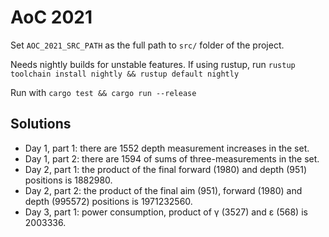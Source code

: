# AoC 2021
Set `AOC_2021_SRC_PATH` as the full path to `src/` folder of the project.

Needs nightly builds for unstable features. If using rustup, run `rustup toolchain install nightly && rustup default nightly`

Run with `cargo test && cargo run --release`

## Solutions
- Day 1, part 1: there are 1552 depth measurement increases in the set.
- Day 1, part 2: there are 1594 of sums of three-measurements in the set.
- Day 2, part 1: the product of the final forward (1980) and depth (951) positions is 1882980.
- Day 2, part 2: the product of the final aim (951), forward (1980) and depth (995572) positions is 1971232560.
- Day 3, part 1: power consumption, product of γ (3527) and ε (568) is 2003336.
